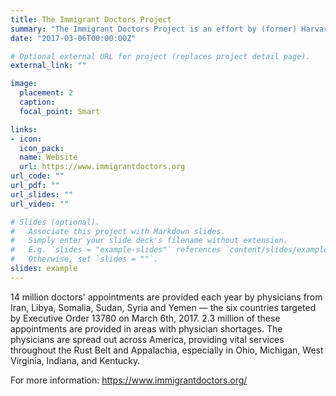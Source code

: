 ```yaml
---
title: The Immigrant Doctors Project
summary: "The Immigrant Doctors Project is an effort by (former) Harvard and MIT Economics PhD students to show which areas of the United States rely most heavily on immigrant doctors from Iran, Libya, Somalia, Sudan, Syria, and Yemen."
date: "2017-03-06T00:00:00Z"

# Optional external URL for project (replaces project detail page).
external_link: ""

image:
  placement: 2
  caption: 
  focal_point: Smart

links:
- icon:
  icon_pack:
  name: Website
  url: https://www.immigrantdoctors.org
url_code: ""
url_pdf: ""
url_slides: ""
url_video: ""

# Slides (optional).
#   Associate this project with Markdown slides.
#   Simply enter your slide deck's filename without extension.
#   E.g. `slides = "example-slides"` references `content/slides/example-slides.md`.
#   Otherwise, set `slides = ""`.
slides: example
---
```


14 million doctors' appointments are provided each year by physicians from Iran, Libya, Somalia, Sudan, Syria and Yemen — the six countries targeted by Executive Order 13780 on March 6th, 2017. 2.3 million of these appointments are provided in areas with physician shortages. The physicians are spread out across America, providing vital services throughout the Rust Belt and Appalachia, especially in Ohio, Michigan, West Virginia, Indiana, and Kentucky. 

For more information: https://www.immigrantdoctors.org/
